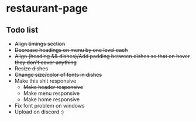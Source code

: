 # restaurant-page

## Todo list

- ~~Align timings section~~
- ~~Decrease headings on menu by one level each~~
- ~~Align (heading && dishes)/Add padding between dishes so that on hover they don't cover anything~~
- ~~Resize dishes~~
- ~~Change size/color of fonts in dishes~~
- Make this shit responsive
  - ~~Make header responsive~~
  - Make menu responsive
  - Make home responsive
- Fix font problem on windows
- Upload on discord :)

